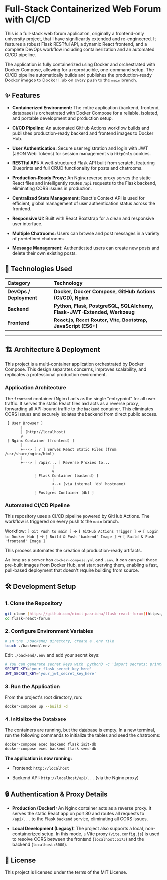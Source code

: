 # Full-Stack Containerized Web Forum with CI/CD

This is a full-stack web forum application, originally a frontend-only university project, that I have significantly extended and re-engineered. It features a robust Flask RESTful API, a dynamic React frontend, and a complete DevOps workflow including containerization and an automated CI/CD pipeline.

The application is fully containerized using Docker and orchestrated with Docker Compose, allowing for a reproducible, one-command setup. The CI/CD pipeline automatically builds and publishes the production-ready Docker images to Docker Hub on every push to the `main` branch.

## ✨ Features

-   **Containerized Environment:** The entire application (backend, frontend, database) is orchestrated with Docker Compose for a reliable, isolated, and portable development and production setup.

-   **CI/CD Pipeline:** An automated GitHub Actions workflow builds and publishes production-ready backend and frontend images to Docker Hub.

-   **User Authentication:** Secure user registration and login with JWT (JSON Web Tokens) for session management via `HttpOnly` cookies.

-   **RESTful API:** A well-structured Flask API built from scratch, featuring Blueprints and full CRUD functionality for posts and chatrooms.

-   **Production-Ready Proxy:** An Nginx reverse proxy serves the static React files and intelligently routes `/api` requests to the Flask backend, eliminating CORS issues in production.

-   **Centralized State Management:** React's Context API is used for efficient, global management of user authentication status across the frontend.

-   **Responsive UI:** Built with React Bootstrap for a clean and responsive user interface.

-   **Multiple Chatrooms:** Users can browse and post messages in a variety of predefined chatrooms.

-   **Message Management:** Authenticated users can create new posts and delete their own existing posts.

## 🚀 Technologies Used

| Category | Technology |
| :--- | :--- |
| **DevOps / Deployment** | **Docker, Docker Compose, GitHub Actions (CI/CD), Nginx** |
| **Backend** | **Python, Flask, PostgreSQL, SQLAlchemy, Flask-JWT-Extended, Werkzeug** |
| **Frontend** | **React.js, React Router, Vite, Bootstrap, JavaScript (ES6+)** |

---

## 🏗️ Architecture & Deployment

This project is a multi-container application orchestrated by Docker Compose. This design separates concerns, improves scalability, and replicates a professional production environment.

### Application Architecture

The `frontend` container (Nginx) acts as the single "entrypoint" for all user traffic. It serves the static React files and acts as a reverse proxy, forwarding all API-bound traffic to the `backend` container. This eliminates CORS issues and securely isolates the backend from direct public access.

```
 [ User Browser ]
       |
       | (http://localhost)
       v
 [ Nginx Container (frontend) ]
       |
       +---> [ / ] Serves React Static Files (from /usr/share/nginx/html)
       |
       +---> [ /api/... ] Reverse Proxies to...
                     |
                     v
             [ Flask Container (backend) ]
                     |
                     <--> (via internal 'db' hostname)
                     |
             [ Postgres Container (db) ]
```

### Automated CI/CD Pipeline

This repository uses a CI/CD pipeline powered by GitHub Actions. The workflow is triggered on every push to the `main` branch.

Workflow:
`[ Git Push to main ]` → `[ GitHub Actions Trigger ]` → `[ Login to Docker Hub ]` → `[ Build & Push 'backend' Image ]` → `[ Build & Push 'frontend' Image ]`

This process automates the creation of production-ready artifacts.

As long as a server has `docker-compose.yml` and `.env`, it can can pull these pre-built images from Docker Hub, and start serving them, enabling a fast, pull-based deployment that doesn't require building from source.

## 🛠️ Development Setup

### 1. Clone the Repository

```bash
git clone [https://github.com/nimit-pasricha/flask-react-forum](https://github.com/nimit-pasricha/flask-react-forum)
cd flask-react-forum
```

### 2. Configure Environment Variables

```bash
# In the ./backend/ directory, create a .env file
touch ./backend/.env
```

Edit `./backend/.env` and add your secret keys:

```bash
# You can generate secret keys with: python3 -c 'import secrets; print(secrets.token_hex(32))'
SECRET_KEY='your_flask_secret_key_here' 
JWT_SECRET_KEY='your_jwt_secret_key_here'
```

### 3. Run the Application

From the project's root directory, run:

```bash
docker-compose up --build -d
```

### 4. Initialize the Database

The containers are running, but the database is empty. In a new terminal, run the following commands to initialize the tables and seed the chatrooms:

```bash
docker-compose exec backend flask init-db
docker-compose exec backend flask seed-db
```

**The application is now running:**
- Frontend: `http://localhost`

- Backend API: `http://localhost/api/...` (via the Nginx proxy)

## 🔒 Authentication & Proxy Details

- **Production (Docker):** An Nginx container acts as a reverse proxy. It serves the static React app on port 80 and routes all requests to `/api/...` to the Flask `backend` service, eliminating all CORS issues.

- **Local Development (Legacy):** The project also supports a local, non-containerized setup. In this mode, a Vite proxy (`vite.config.js`) is used to resolve CORS between the frontend (`localhost:5173`) and the backend (`localhost:5000`).

</details>

## 📄 License
This project is licensed under the terms of the MIT License.